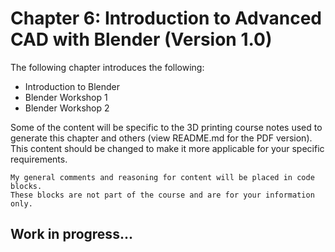 # **Chapter 6: Introduction to Advanced CAD with Blender (Version 1.0)** #

The following chapter introduces the following:

* Introduction to Blender
* Blender Workshop 1
* Blender Workshop 2

Some of the content will be specific to the 3D printing course notes used to generate this chapter and others (view README.md for the PDF version). This content should be changed to make it more applicable for your specific requirements.

	My general comments and reasoning for content will be placed in code blocks.
	These blocks are not part of the course and are for your information only.

## Work in progress... ##